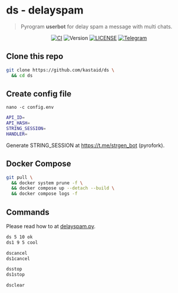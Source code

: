 # ds - delayspam
> Pyrogram **userbot** for delay spam a message with multi chats.

<p align="center">
    <a href="https://github.com/kastaid/ds/actions/workflows/ci.yml"><img alt="CI" src="https://img.shields.io/github/actions/workflow/status/kastaid/ds/ci.yml?branch=main&logo=github&label=CI" /></a>
    <img alt="Version" src="https://img.shields.io/github/manifest-json/v/kastaid/ds" />
    <a href="https://github.com/kastaid/ds/blob/main/LICENSE"><img alt="LICENSE" src="https://img.shields.io/github/license/kastaid/ds" /></a>
    <a href="https://telegram.me/kastaid"><img alt="Telegram" src="https://img.shields.io/badge/kastaid-blue?logo=telegram" /></a>
</p>

## Clone this repo
```sh
git clone https://github.com/kastaid/ds \
  && cd ds
```

## Create config file
`nano -c config.env`
```sh
API_ID=
API_HASH=
STRING_SESSION=
HANDLER=
```
Generate STRING_SESSION at https://t.me/strgen_bot (pyrofork).

## Docker Compose
```sh
git pull \
  && docker system prune -f \
  && docker compose up --detach --build \
  && docker compose logs -f
```

## Commands
Please read how to at [delayspam.py](https://github.com/kastaid/ds/blob/main/ds/plugins/delayspam.py).
```sh
ds 5 10 ok
ds1 9 5 cool

dscancel
ds1cancel

dsstop
ds1stop

dsclear
```
